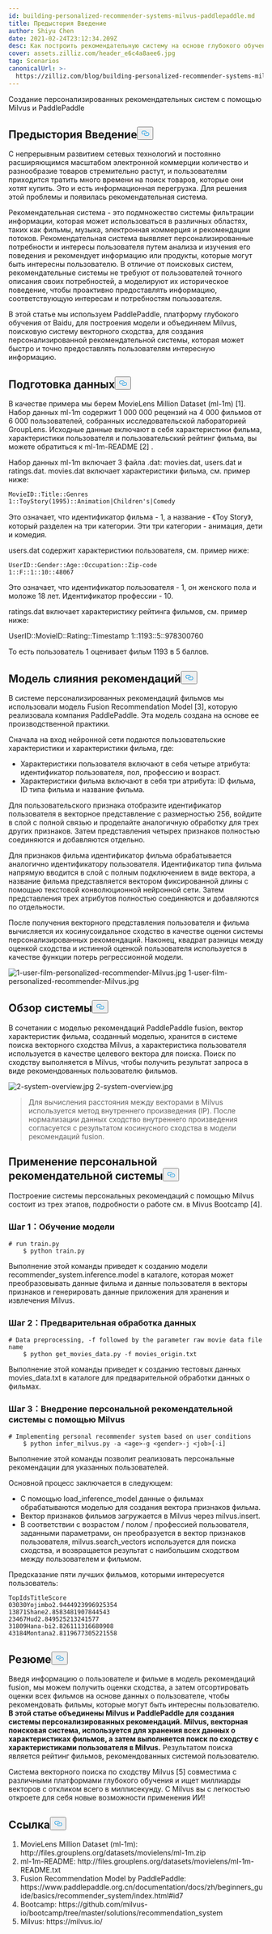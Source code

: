 ```yaml
---
id: building-personalized-recommender-systems-milvus-paddlepaddle.md
title: Предыстория Введение
author: Shiyu Chen
date: 2021-02-24T23:12:34.209Z
desc: Как построить рекомендательную систему на основе глубокого обучения
cover: assets.zilliz.com/header_e6c4a8aee6.jpg
tag: Scenarios
canonicalUrl: >-
  https://zilliz.com/blog/building-personalized-recommender-systems-milvus-paddlepaddle
---
```

<custom-h1>Создание персонализированных рекомендательных систем с помощью Milvus и PaddlePaddle</custom-h1><h2 id="Background-Introduction" class="common-anchor-header">Предыстория Введение<button data-href="#Background-Introduction" class="anchor-icon" translate="no">
      <svg translate="no"
        aria-hidden="true"
        focusable="false"
        height="20"
        version="1.1"
        viewBox="0 0 16 16"
        width="16"
      >
        <path
          fill="#0092E4"
          fill-rule="evenodd"
          d="M4 9h1v1H4c-1.5 0-3-1.69-3-3.5S2.55 3 4 3h4c1.45 0 3 1.69 3 3.5 0 1.41-.91 2.72-2 3.25V8.59c.58-.45 1-1.27 1-2.09C10 5.22 8.98 4 8 4H4c-.98 0-2 1.22-2 2.5S3 9 4 9zm9-3h-1v1h1c1 0 2 1.22 2 2.5S13.98 12 13 12H9c-.98 0-2-1.22-2-2.5 0-.83.42-1.64 1-2.09V6.25c-1.09.53-2 1.84-2 3.25C6 11.31 7.55 13 9 13h4c1.45 0 3-1.69 3-3.5S14.5 6 13 6z"
        ></path>
      </svg>
    </button></h2><p>С непрерывным развитием сетевых технологий и постоянно расширяющимся масштабом электронной коммерции количество и разнообразие товаров стремительно растут, и пользователям приходится тратить много времени на поиск товаров, которые они хотят купить. Это и есть информационная перегрузка. Для решения этой проблемы и появилась рекомендательная система.</p>
<p>Рекомендательная система - это подмножество системы фильтрации информации, которая может использоваться в различных областях, таких как фильмы, музыка, электронная коммерция и рекомендации потоков. Рекомендательная система выявляет персонализированные потребности и интересы пользователя путем анализа и изучения его поведения и рекомендует информацию или продукты, которые могут быть интересны пользователю. В отличие от поисковых систем, рекомендательные системы не требуют от пользователей точного описания своих потребностей, а моделируют их историческое поведение, чтобы проактивно предоставлять информацию, соответствующую интересам и потребностям пользователя.</p>
<p>В этой статье мы используем PaddlePaddle, платформу глубокого обучения от Baidu, для построения модели и объединяем Milvus, поисковую систему векторного сходства, для создания персонализированной рекомендательной системы, которая может быстро и точно предоставлять пользователям интересную информацию.</p>
<h2 id="Data-Preparation" class="common-anchor-header">Подготовка данных<button data-href="#Data-Preparation" class="anchor-icon" translate="no">
      <svg translate="no"
        aria-hidden="true"
        focusable="false"
        height="20"
        version="1.1"
        viewBox="0 0 16 16"
        width="16"
      >
        <path
          fill="#0092E4"
          fill-rule="evenodd"
          d="M4 9h1v1H4c-1.5 0-3-1.69-3-3.5S2.55 3 4 3h4c1.45 0 3 1.69 3 3.5 0 1.41-.91 2.72-2 3.25V8.59c.58-.45 1-1.27 1-2.09C10 5.22 8.98 4 8 4H4c-.98 0-2 1.22-2 2.5S3 9 4 9zm9-3h-1v1h1c1 0 2 1.22 2 2.5S13.98 12 13 12H9c-.98 0-2-1.22-2-2.5 0-.83.42-1.64 1-2.09V6.25c-1.09.53-2 1.84-2 3.25C6 11.31 7.55 13 9 13h4c1.45 0 3-1.69 3-3.5S14.5 6 13 6z"
        ></path>
      </svg>
    </button></h2><p>В качестве примера мы берем MovieLens Million Dataset (ml-1m) [1]. Набор данных ml-1m содержит 1 000 000 рецензий на 4 000 фильмов от 6 000 пользователей, собранных исследовательской лабораторией GroupLens. Исходные данные включают в себя характеристики фильма, характеристики пользователя и пользовательский рейтинг фильма, вы можете обратиться к ml-1m-README [2] .</p>
<p>Набор данных ml-1m включает 3 файла .dat: movies.dat, users.dat и ratings.dat. movies.dat включает характеристики фильма, см. пример ниже:</p>
<pre><code translate="no">MovieID::Title::Genres
1::ToyStory(1995)::Animation|Children's|Comedy
</code></pre>
<p>Это означает, что идентификатор фильма - 1, а название - 《Toy Story》, который разделен на три категории. Эти три категории - анимация, дети и комедия.</p>
<p>users.dat содержит характеристики пользователя, см. пример ниже:</p>
<pre><code translate="no">UserID::Gender::Age::Occupation::Zip-code
1::F::1::10::48067
</code></pre>
<p>Это означает, что идентификатор пользователя - 1, он женского пола и моложе 18 лет. Идентификатор профессии - 10.</p>
<p>ratings.dat включает характеристику рейтинга фильмов, см. пример ниже:</p>
<p>UserID::MovieID::Rating::Timestamp 1::1193::5::978300760</p>
<p>То есть пользователь 1 оценивает фильм 1193 в 5 баллов.</p>
<h2 id="Fusion-Recommendation-Model" class="common-anchor-header">Модель слияния рекомендаций<button data-href="#Fusion-Recommendation-Model" class="anchor-icon" translate="no">
      <svg translate="no"
        aria-hidden="true"
        focusable="false"
        height="20"
        version="1.1"
        viewBox="0 0 16 16"
        width="16"
      >
        <path
          fill="#0092E4"
          fill-rule="evenodd"
          d="M4 9h1v1H4c-1.5 0-3-1.69-3-3.5S2.55 3 4 3h4c1.45 0 3 1.69 3 3.5 0 1.41-.91 2.72-2 3.25V8.59c.58-.45 1-1.27 1-2.09C10 5.22 8.98 4 8 4H4c-.98 0-2 1.22-2 2.5S3 9 4 9zm9-3h-1v1h1c1 0 2 1.22 2 2.5S13.98 12 13 12H9c-.98 0-2-1.22-2-2.5 0-.83.42-1.64 1-2.09V6.25c-1.09.53-2 1.84-2 3.25C6 11.31 7.55 13 9 13h4c1.45 0 3-1.69 3-3.5S14.5 6 13 6z"
        ></path>
      </svg>
    </button></h2><p>В системе персонализированных рекомендаций фильмов мы использовали модель Fusion Recommendation Model [3], которую реализовала компания PaddlePaddle. Эта модель создана на основе ее производственной практики.</p>
<p>Сначала на вход нейронной сети подаются пользовательские характеристики и характеристики фильма, где:</p>
<ul>
<li>Характеристики пользователя включают в себя четыре атрибута: идентификатор пользователя, пол, профессию и возраст.</li>
<li>Характеристики фильма включают в себя три атрибута: ID фильма, ID типа фильма и название фильма.</li>
</ul>
<p>Для пользовательского признака отобразите идентификатор пользователя в векторное представление с размерностью 256, войдите в слой с полной связью и проделайте аналогичную обработку для трех других признаков. Затем представления четырех признаков полностью соединяются и добавляются отдельно.</p>
<p>Для признаков фильма идентификатор фильма обрабатывается аналогично идентификатору пользователя. Идентификатор типа фильма напрямую вводится в слой с полным подключением в виде вектора, а название фильма представляется вектором фиксированной длины с помощью текстовой конволюционной нейронной сети. Затем представления трех атрибутов полностью соединяются и добавляются по отдельности.</p>
<p>После получения векторного представления пользователя и фильма вычисляется их косинусоидальное сходство в качестве оценки системы персонализированных рекомендаций. Наконец, квадрат разницы между оценкой сходства и истинной оценкой пользователя используется в качестве функции потерь регрессионной модели.</p>
<p>
  
   <span class="img-wrapper"> <img translate="no" src="https://assets.zilliz.com/1_user_film_personalized_recommender_Milvus_9ec39f501d.jpg" alt="1-user-film-personalized-recommender-Milvus.jpg" class="doc-image" id="1-user-film-personalized-recommender-milvus.jpg" />
   </span> <span class="img-wrapper"> <span>1-user-film-personalized-recommender-Milvus.jpg</span> </span></p>
<h2 id="System-Overview" class="common-anchor-header">Обзор системы<button data-href="#System-Overview" class="anchor-icon" translate="no">
      <svg translate="no"
        aria-hidden="true"
        focusable="false"
        height="20"
        version="1.1"
        viewBox="0 0 16 16"
        width="16"
      >
        <path
          fill="#0092E4"
          fill-rule="evenodd"
          d="M4 9h1v1H4c-1.5 0-3-1.69-3-3.5S2.55 3 4 3h4c1.45 0 3 1.69 3 3.5 0 1.41-.91 2.72-2 3.25V8.59c.58-.45 1-1.27 1-2.09C10 5.22 8.98 4 8 4H4c-.98 0-2 1.22-2 2.5S3 9 4 9zm9-3h-1v1h1c1 0 2 1.22 2 2.5S13.98 12 13 12H9c-.98 0-2-1.22-2-2.5 0-.83.42-1.64 1-2.09V6.25c-1.09.53-2 1.84-2 3.25C6 11.31 7.55 13 9 13h4c1.45 0 3-1.69 3-3.5S14.5 6 13 6z"
        ></path>
      </svg>
    </button></h2><p>В сочетании с моделью рекомендаций PaddlePaddle fusion, вектор характеристик фильма, созданный моделью, хранится в системе поиска векторного сходства Milvus, а характеристика пользователя используется в качестве целевого вектора для поиска. Поиск по сходству выполняется в Milvus, чтобы получить результат запроса в виде рекомендованных пользователю фильмов.</p>
<p>
  
   <span class="img-wrapper"> <img translate="no" src="https://assets.zilliz.com/2_system_overview_5652afdca7.jpg" alt="2-system-overview.jpg" class="doc-image" id="2-system-overview.jpg" />
   </span> <span class="img-wrapper"> <span>2-system-overview.jpg</span> </span></p>
<blockquote>
<p>Для вычисления расстояния между векторами в Milvus используется метод внутреннего произведения (IP). После нормализации данных сходство внутреннего произведения согласуется с результатом косинусного сходства в модели рекомендаций fusion.</p>
</blockquote>
<h2 id="Application-of-Personal-Recommender-System" class="common-anchor-header">Применение персональной рекомендательной системы<button data-href="#Application-of-Personal-Recommender-System" class="anchor-icon" translate="no">
      <svg translate="no"
        aria-hidden="true"
        focusable="false"
        height="20"
        version="1.1"
        viewBox="0 0 16 16"
        width="16"
      >
        <path
          fill="#0092E4"
          fill-rule="evenodd"
          d="M4 9h1v1H4c-1.5 0-3-1.69-3-3.5S2.55 3 4 3h4c1.45 0 3 1.69 3 3.5 0 1.41-.91 2.72-2 3.25V8.59c.58-.45 1-1.27 1-2.09C10 5.22 8.98 4 8 4H4c-.98 0-2 1.22-2 2.5S3 9 4 9zm9-3h-1v1h1c1 0 2 1.22 2 2.5S13.98 12 13 12H9c-.98 0-2-1.22-2-2.5 0-.83.42-1.64 1-2.09V6.25c-1.09.53-2 1.84-2 3.25C6 11.31 7.55 13 9 13h4c1.45 0 3-1.69 3-3.5S14.5 6 13 6z"
        ></path>
      </svg>
    </button></h2><p>Построение системы персональных рекомендаций с помощью Milvus состоит из трех этапов, подробности о работе см. в Mivus Bootcamp [4].</p>
<h3 id="Step-1Model-Training" class="common-anchor-header">Шаг 1：Обучение модели</h3><pre><code translate="no"># run train.py
    $ python train.py
</code></pre>
<p>Выполнение этой команды приведет к созданию модели recommender_system.inference.model в каталоге, которая может преобразовывать данные фильма и данные пользователя в векторы признаков и генерировать данные приложения для хранения и извлечения Milvus.</p>
<h3 id="Step-2Data-Preprocessing" class="common-anchor-header">Шаг 2：Предварительная обработка данных</h3><pre><code translate="no"># Data preprocessing, -f followed by the parameter raw movie data file name
    $ python get_movies_data.py -f movies_origin.txt
</code></pre>
<p>Выполнение этой команды приведет к созданию тестовых данных movies_data.txt в каталоге для предварительной обработки данных о фильмах.</p>
<h3 id="Step-3Implementing-Personal-Recommender-System-with-Milvus" class="common-anchor-header">Шаг 3：Внедрение персональной рекомендательной системы с помощью Milvus</h3><pre><code translate="no"># Implementing personal recommender system based on user conditions
    $ python infer_milvus.py -a &lt;age&gt;-g &lt;gender&gt;-j &lt;job&gt;[-i]
</code></pre>
<p>Выполнение этой команды позволит реализовать персональные рекомендации для указанных пользователей.</p>
<p>Основной процесс заключается в следующем:</p>
<ul>
<li>С помощью load_inference_model данные о фильмах обрабатываются моделью для создания вектора признаков фильма.</li>
<li>Вектор признаков фильмов загружается в Milvus через milvus.insert.</li>
<li>В соответствии с возрастом / полом / профессией пользователя, заданными параметрами, он преобразуется в вектор признаков пользователя, milvus.search_vectors используется для поиска сходства, и возвращается результат с наибольшим сходством между пользователем и фильмом.</li>
</ul>
<p>Предсказание пяти лучших фильмов, которыми интересуется пользователь:</p>
<pre><code translate="no">TopIdsTitleScore
03030Yojimbo2.9444923996925354
13871Shane2.8583481907844543
23467Hud2.849525213241577
31809Hana-bi2.826111316680908
43184Montana2.8119677305221558 
</code></pre>
<h2 id="Summary" class="common-anchor-header">Резюме<button data-href="#Summary" class="anchor-icon" translate="no">
      <svg translate="no"
        aria-hidden="true"
        focusable="false"
        height="20"
        version="1.1"
        viewBox="0 0 16 16"
        width="16"
      >
        <path
          fill="#0092E4"
          fill-rule="evenodd"
          d="M4 9h1v1H4c-1.5 0-3-1.69-3-3.5S2.55 3 4 3h4c1.45 0 3 1.69 3 3.5 0 1.41-.91 2.72-2 3.25V8.59c.58-.45 1-1.27 1-2.09C10 5.22 8.98 4 8 4H4c-.98 0-2 1.22-2 2.5S3 9 4 9zm9-3h-1v1h1c1 0 2 1.22 2 2.5S13.98 12 13 12H9c-.98 0-2-1.22-2-2.5 0-.83.42-1.64 1-2.09V6.25c-1.09.53-2 1.84-2 3.25C6 11.31 7.55 13 9 13h4c1.45 0 3-1.69 3-3.5S14.5 6 13 6z"
        ></path>
      </svg>
    </button></h2><p>Введя информацию о пользователе и фильме в модель рекомендаций fusion, мы можем получить оценки сходства, а затем отсортировать оценки всех фильмов на основе данных о пользователе, чтобы рекомендовать фильмы, которые могут быть интересны пользователю. <strong>В этой статье объединены Milvus и PaddlePaddle для создания системы персонализированных рекомендаций. Milvus, векторная поисковая система, используется для хранения всех данных о характеристиках фильмов, а затем выполняется поиск по сходству с характеристиками пользователя в Milvus.</strong> Результатом поиска является рейтинг фильмов, рекомендованных системой пользователю.</p>
<p>Система векторного поиска по сходству Milvus [5] совместима с различными платформами глубокого обучения и ищет миллиарды векторов с откликом всего в миллисекунду. С Milvus вы с легкостью откроете для себя новые возможности применения ИИ!</p>
<h2 id="Reference" class="common-anchor-header">Ссылка<button data-href="#Reference" class="anchor-icon" translate="no">
      <svg translate="no"
        aria-hidden="true"
        focusable="false"
        height="20"
        version="1.1"
        viewBox="0 0 16 16"
        width="16"
      >
        <path
          fill="#0092E4"
          fill-rule="evenodd"
          d="M4 9h1v1H4c-1.5 0-3-1.69-3-3.5S2.55 3 4 3h4c1.45 0 3 1.69 3 3.5 0 1.41-.91 2.72-2 3.25V8.59c.58-.45 1-1.27 1-2.09C10 5.22 8.98 4 8 4H4c-.98 0-2 1.22-2 2.5S3 9 4 9zm9-3h-1v1h1c1 0 2 1.22 2 2.5S13.98 12 13 12H9c-.98 0-2-1.22-2-2.5 0-.83.42-1.64 1-2.09V6.25c-1.09.53-2 1.84-2 3.25C6 11.31 7.55 13 9 13h4c1.45 0 3-1.69 3-3.5S14.5 6 13 6z"
        ></path>
      </svg>
    </button></h2><ol>
<li>MovieLens Million Dataset (ml-1m): http://files.grouplens.org/datasets/movielens/ml-1m.zip</li>
<li>ml-1m-README: http://files.grouplens.org/datasets/movielens/ml-1m-README.txt</li>
<li>Fusion Recommendation Model by PaddlePaddle: https://www.paddlepaddle.org.cn/documentation/docs/zh/beginners_guide/basics/recommender_system/index.html#id7</li>
<li>Bootcamp: https://github.com/milvus-io/bootcamp/tree/master/solutions/recommendation_system</li>
<li>Milvus: https://milvus.io/</li>
</ol>
